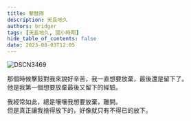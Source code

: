 ```yaml
---
title: 擊鼓隊
description: 天長地久
authors: bridger
tags: [天長地久, 國小時期]
hide_table_of_contents: false
date: 2023-08-03T12:05
---
```


![DSCN3469](https://e.brid.cf/i/2023/08/03/qljyof.webp)

<!-- truncate -->
那個時候擊鼓對我來說好辛苦，我一直想要放棄，最後還是留下了。  
他是我第一個想要放棄最後又留下的經驗。  

我經常如此，總是嚷嚷我想要放棄，離開。  
但是真正讓我捨得放下的，好像就只有不得已的放下。  